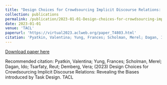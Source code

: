 ```yaml
---
title: "Design Choices for Crowdsourcing Implicit Discourse Relations: Revealing the Biases introduced by Task Design"
collection: publications
permalink: /publication/2023-01-01-Design-choices-for-crowdsourcing-implicit
date: 2023-01-01
venue: 'TACL'
paperurl: 'https://virtual2023.aclweb.org/paper_T4803.html'
citation: 'Pyatkin, Valentina; Yung, Frances; Scholman, Merel; Dagan, Ido; Tsarfaty, Reut; Demberg, Vera; (2023) Design Choices for Crowdsourcing Implicit Discourse Relations: Revealing the Biases introduced by Task Design. TACL'
---
```


<a href='https://virtual2023.aclweb.org/paper_T4803.html'>Download paper here</a>

Recommended citation: Pyatkin, Valentina; Yung, Frances; Scholman, Merel; Dagan, Ido; Tsarfaty, Reut; Demberg, Vera; (2023) Design Choices for Crowdsourcing Implicit Discourse Relations: Revealing the Biases introduced by Task Design. TACL